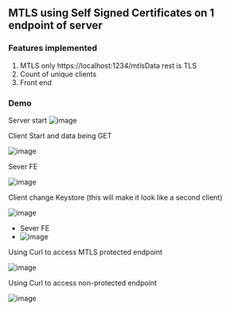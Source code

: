 ## MTLS using **Self Signed Certificates** on 1 endpoint of server


### Features implemented
1. MTLS only https://localhost:1234/mtlsData rest is TLS
2. Count of unique clients
3. Front end



### Demo

Server start
![image](https://github.com/user-attachments/assets/70e93696-144e-4829-94b9-39056e699776)

Client Start and data being GET

![image](https://github.com/user-attachments/assets/252f6052-5c49-4a4a-b7d5-cdd77e0ca38f)


Sever FE

![image](https://github.com/user-attachments/assets/ffd236bf-058b-4f49-9aae-4848e6a23961)

Client change Keystore (this will make it look like a second client)

![image](https://github.com/user-attachments/assets/32502286-bbbd-4c46-ae94-ba5f2cd938fd)

- Sever FE
- ![image](https://github.com/user-attachments/assets/12279133-cac1-472f-9ce4-7c8a33ea0c74)


Using Curl to access MTLS protected endpoint 

![image](https://github.com/user-attachments/assets/2c8f60df-8d0b-4663-8623-d74a9c11e64b)

Using Curl to access non-protected endpoint

![image](https://github.com/user-attachments/assets/683a4be1-6f8b-4e3e-911f-acf36e40efeb)






